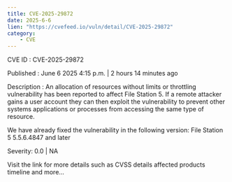 ```yaml
---
title: CVE-2025-29872
date: 2025-6-6
lien: "https://cvefeed.io/vuln/detail/CVE-2025-29872"
category:
    - CVE
---
```


CVE ID : CVE-2025-29872

Published :  June 6
2025
4:15 p.m. | 2 hours
14 minutes ago

Description : An allocation of resources without limits or throttling vulnerability has been reported to affect File Station 5. If a remote  attacker gains a user account
they can then exploit the vulnerability to prevent other systems
applications
or processes from accessing the same type of resource.

We have already fixed the vulnerability in the following version:
File Station 5 5.5.6.4847 and later

Severity: 0.0 | NA

Visit the link for more details
such as CVSS details
affected products
timeline
and more...
